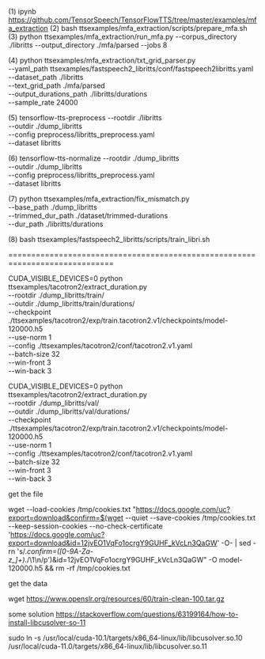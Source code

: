 (1) ipynb
https://github.com/TensorSpeech/TensorFlowTTS/tree/master/examples/mfa_extraction
(2) 
bash ttsexamples/mfa_extraction/scripts/prepare_mfa.sh
(3) 
python ttsexamples/mfa_extraction/run_mfa.py --corpus_directory ./libritts --output_directory ./mfa/parsed --jobs 8

(4) 
python ttsexamples/mfa_extraction/txt_grid_parser.py \
  --yaml_path ttsexamples/fastspeech2_libritts/conf/fastspeech2libritts.yaml \
  --dataset_path ./libritts \
  --text_grid_path ./mfa/parsed \
  --output_durations_path ./libritts/durations \
  --sample_rate 24000 

(5) 
tensorflow-tts-preprocess --rootdir ./libritts \
  --outdir ./dump_libritts \
  --config preprocess/libritts_preprocess.yaml \
  --dataset libritts

(6) tensorflow-tts-normalize --rootdir ./dump_libritts \
  --outdir ./dump_libritts \
  --config preprocess/libritts_preprocess.yaml \
  --dataset libritts

(7) python ttsexamples/mfa_extraction/fix_mismatch.py \
  --base_path ./dump_libritts \
  --trimmed_dur_path ./dataset/trimmed-durations \
  --dur_path ./libritts/durations

(8) bash ttsexamples/fastspeech2_libritts/scripts/train_libri.sh

=============================================================================


CUDA_VISIBLE_DEVICES=0 python ttsexamples/tacotron2/extract_duration.py \
  --rootdir ./dump_libritts/train/ \
  --outdir ./dump_libritts/train/durations/ \
  --checkpoint ./ttsexamples/tacotron2/exp/train.tacotron2.v1/checkpoints/model-120000.h5 \
  --use-norm 1 \
  --config ./ttsexamples/tacotron2/conf/tacotron2.v1.yaml \
  --batch-size 32 \
  --win-front 3 \
  --win-back 3

CUDA_VISIBLE_DEVICES=0 python ttsexamples/tacotron2/extract_duration.py \
  --rootdir ./dump_libritts/val/ \
  --outdir ./dump_libritts/val/durations/ \
  --checkpoint ./ttsexamples/tacotron2/exp/train.tacotron2.v1/checkpoints/model-120000.h5 \
  --use-norm 1 \
  --config ./ttsexamples/tacotron2/conf/tacotron2.v1.yaml \
  --batch-size 32 \
  --win-front 3 \
  --win-back 3




get the file


  wget --load-cookies /tmp/cookies.txt "https://docs.google.com/uc?export=download&confirm=$(wget --quiet --save-cookies /tmp/cookies.txt --keep-session-cookies --no-check-certificate 'https://docs.google.com/uc?export=download&id=12jvEO1VqFo1ocrgY9GUHF_kVcLn3QaGW' -O- | sed -rn 's/.*confirm=([0-9A-Za-z_]+).*/\1\n/p')&id=12jvEO1VqFo1ocrgY9GUHF_kVcLn3QaGW" -O model-120000.h5 && rm -rf /tmp/cookies.txt

get the data

wget https://www.openslr.org/resources/60/train-clean-100.tar.gz

some solution
https://stackoverflow.com/questions/63199164/how-to-install-libcusolver-so-11

sudo ln -s /usr/local/cuda-10.1/targets/x86_64-linux/lib/libcusolver.so.10 /usr/local/cuda-11.0/targets/x86_64-linux/lib/libcusolver.so.11
